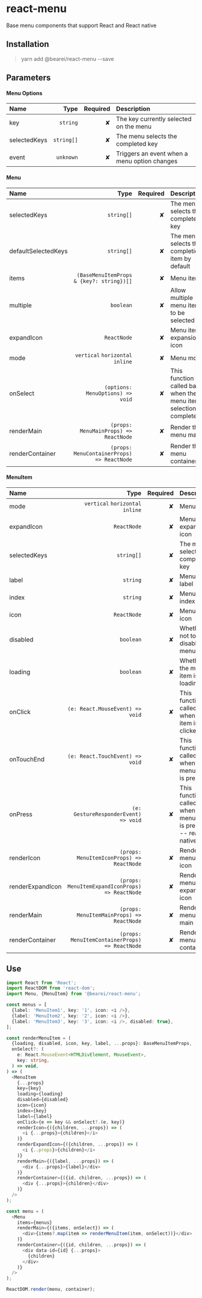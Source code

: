 # react-menu

Base menu components that support React and React native

## Installation

> yarn add @bearei/react-menu --save

## Parameters

#### Menu Options

| Name | Type | Required | Description |
| :-- | --: | --: | :-- |
| key | `string` | ✘ | The key currently selected on the menu |
| selectedKeys | `string[]` | ✘ | The menu selects the completed key |
| event | `unknown` | ✘ | Triggers an event when a menu option changes |

#### Menu

| Name | Type | Required | Description |
| :-- | --: | --: | :-- |
| selectedKeys | `string[]` | ✘ | The menu selects the completed key |
| defaultSelectedKeys | `string[]` | ✘ | The menu selects the completion item by default |
| items | `(BaseMenuItemProps & {key?: string})[]` | ✘ | Menu items |
| multiple | `boolean` | ✘ | Allow multiple menu items to be selected |
| expandIcon | `ReactNode` | ✘ | Menu item expansion icon |
| mode | `vertical` `horizontal` `inline` | ✘ | Menu mode |
| onSelect | `(options: MenuOptions) => void` | ✘ | This function is called back when the menu item selection is complete |
| renderMain | `(props: MenuMainProps) => ReactNode` | ✘ | Render the menu main |
| renderContainer | `(props: MenuContainerProps) => ReactNode` | ✘ | Render the menu container |

#### MenuItem

| Name | Type | Required | Description |
| :-- | --: | --: | :-- |
| mode | `vertical` `horizontal` `inline` | ✘ | Menu mode |
| expandIcon | `ReactNode` | ✘ | Menu item expansion icon |
| selectedKeys | `string[]` | ✘ | The menu selects the completed key |
| label | `string` | ✘ | Menu item label |
| index | `string` | ✘ | Menu item index |
| icon | `ReactNode` | ✘ | Menu item icon |
| disabled | `boolean` | ✘ | Whether or not to disable the menu item |
| loading | `boolean` | ✘ | Whether the menu item is loading |
| onClick | `(e: React.MouseEvent) => void` | ✘ | This function is called when menu item is clicked |
| onTouchEnd | `(e: React.TouchEvent) => void` | ✘ | This function is called when the menu item is pressed |
| onPress | `(e: GestureResponderEvent) => void` | ✘ | This function is called when the menu item is pressed -- react native |
| renderIcon | ` (props: MenuItemIconProps) => ReactNode` | ✘ | Render the menu item icon |
| renderExpandIcon | ` (props: MenuItemExpandIconProps) => ReactNode` | ✘ | Render the menu item expansion icon |
| renderMain | ` (props: MenuItemMainProps) => ReactNode` | ✘ | Render the menu item main |
| renderContainer | ` (props: MenuItemContainerProps) => ReactNode` | ✘ | Render the menu item container |

## Use

```typescript
import React from 'React';
import ReactDOM from 'react-dom';
import Menu, {MenuItem} from '@bearei/react-menu';

const menus = [
  {label: 'MenuItem1', key: '1', icon: <i />},
  {label: 'MenuItem2', key: '2', icon: <i />},
  {label: 'MenuItem3', key: '3', icon: <i />, disabled: true},
];

const renderMenuItem = (
  {loading, disabled, icon, key, label, ...props}: BaseMenuItemProps,
  onSelect?: (
    e: React.MouseEvent<HTMLDivElement, MouseEvent>,
    key: string,
  ) => void,
) => (
  <MenuItem
    {...props}
    key={key}
    loading={loading}
    disabled={disabled}
    icon={icon}
    index={key}
    label={label}
    onClick={e => key && onSelect?.(e, key)}
    renderIcon={({children, ...props}) => (
      <i {...props}>{children}</i>
    )}
    renderExpandIcon={({children, ...props}) => (
      <i {..props}>{children}</i>
    )}
    renderMain={({label, ...props}) => (
      <div {...props}>{label}</div>
    )}
    renderContainer={({id, children, ...props}) => (
      <div {...props}>{children}</div>
    )}
  />
);

const menu = (
  <Menu
    items={menus}
    renderMain={({items, onSelect}) => (
      <div>{items?.map(item => renderMenuItem(item, onSelect))}</div>
    )}
    renderContainer={({id, children, ...props}) => (
      <div data-id={id} {...props}>
        {children}
      </div>
    )}
  />
);

ReactDOM.render(menu, container);
```
